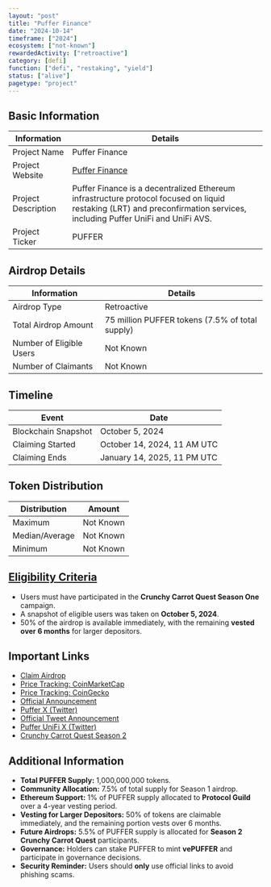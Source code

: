 ```yaml
---
layout: "post"
title: "Puffer Finance"
date: "2024-10-14"
timeframe: ["2024"]
ecosystem: ["not-known"]
rewardedActivity: ["retroactive"]
category: [defi]
function: ["defi", "restaking", "yield"]
status: ["alive"]
pagetype: "project"
---
```


## Basic Information

| Information         | Details                                                                                                                                                                  |
| ------------------- | ------------------------------------------------------------------------------------------------------------------------------------------------------------------------ |
| Project Name        | Puffer Finance                                                                                                                                                           |
| Project Website     | [Puffer Finance](https://www.puffer.fi/)                                                                                                                                 |
| Project Description | Puffer Finance is a decentralized Ethereum infrastructure protocol focused on liquid restaking (LRT) and preconfirmation services, including Puffer UniFi and UniFi AVS. |
| Project Ticker      | PUFFER                                                                                                                                                                   |

## Airdrop Details

| Information              | Details                                         |
| ------------------------ | ----------------------------------------------- |
| Airdrop Type             | Retroactive                                     |
| Total Airdrop Amount     | 75 million PUFFER tokens (7.5% of total supply) |
| Number of Eligible Users | Not Known                                       |
| Number of Claimants      | Not Known                                       |

## Timeline

| Event               | Date                        |
| ------------------- | --------------------------- |
| Blockchain Snapshot | October 5, 2024             |
| Claiming Started    | October 14, 2024, 11 AM UTC |
| Claiming Ends       | January 14, 2025, 11 PM UTC |

## Token Distribution

| Distribution   | Amount    |
| -------------- | --------- |
| Maximum        | Not Known |
| Median/Average | Not Known |
| Minimum        | Not Known |

## [Eligibility Criteria](https://medium.com/puffer-fi/puffer-tokenomics-utility-c789352629e6)

- Users must have participated in the **Crunchy Carrot Quest Season One** campaign.
- A snapshot of eligible users was taken on **October 5, 2024**.
- 50% of the airdrop is available immediately, with the remaining **vested over 6 months** for larger depositors.

## Important Links

- [Claim Airdrop](https://claims.puffer.fi)
- [Price Tracking: CoinMarketCap](https://coinmarketcap.com/currencies/puffer)
- [Price Tracking: CoinGecko](https://www.coingecko.com/en/coins/puffer)
- [Official Announcement](https://medium.com/puffer-fi/puffer-tokenomics-utility-c789352629e6)
- [Puffer X (Twitter)](https://x.com/puffer_finance)
- [Official Tweet Announcement](https://x.com/puffer_finance/status/1844234772274729416)
- [Puffer UniFi X (Twitter)](https://x.com/puffer_unifi)
- [Crunchy Carrot Quest Season 2](https://quest.puffer.fi)

## Additional Information

- **Total PUFFER Supply:** 1,000,000,000 tokens.
- **Community Allocation:** 7.5% of total supply for Season 1 airdrop.
- **Ethereum Support:** 1% of PUFFER supply allocated to **Protocol Guild** over a 4-year vesting period.
- **Vesting for Larger Depositors:** 50% of tokens are claimable immediately, and the remaining portion vests over 6 months.
- **Future Airdrops:** 5.5% of PUFFER supply is allocated for **Season 2 Crunchy Carrot Quest** participants.
- **Governance:** Holders can stake PUFFER to mint **vePUFFER** and participate in governance decisions.
- **Security Reminder:** Users should **only** use official links to avoid phishing scams.